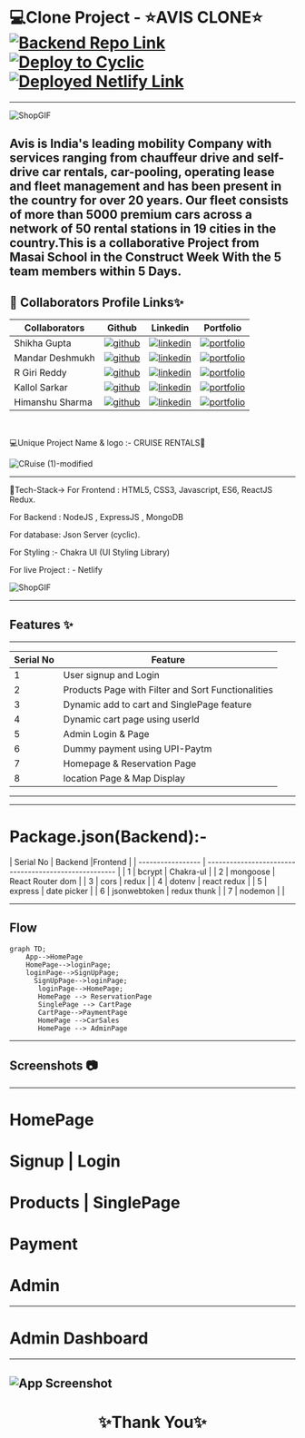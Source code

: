 # 💻Clone Project - ⭐AVIS CLONE⭐  [![Backend Repo Link](https://img.shields.io/badge/BackendRepolink-%23000000.svg?style=for-the-badge&logo=github&logoColor=#FF7139)](https://github.com/shikhu51197/backendcruise)  [![Deploy to Cyclic](https://deploy.cyclic.app/button.svg)](https://lime-silly-goshawk.cyclic.app/)[![Deployed Netlify Link](https://img.shields.io/badge/netlify-000?style=for-the-badge&logo=ko-fi&logoColor=white)]()

---

![ShopGIF](https://media.giphy.com/media/IzoWwMyCtNyNwuLRWS/giphy.gif)

Avis is India's leading mobility Company with services ranging from chauffeur drive and self-drive car rentals, car-pooling, operating lease and fleet management and has been present in the country for over 20 years. Our fleet consists of more than 5000 premium cars across a network of 50 rental stations in 19 cities in the country.This is a collaborative Project from Masai School in the Construct Week With the 5 team members within 5 Days.
---


## 🔗 Collaborators Profile Links✨

| Collaborators | Github                                                                                                                                   | Linkedin                                                                                                                                                            | Portfolio                                                                                                                                    |
| ------------- | ---------------------------------------------------------------------------------------------------------------------------------------- | ------------------------------------------------------------------------------------------------------------------------------------------------------------------- | -------------------------------------------------------------------------------------------------------------------------------------------- |
| Shikha Gupta | [![github](https://img.shields.io/badge/github-1DA1F2?style=for-the-badge&logo=github&logoColor=white)](https://github.com/shikhu51197/) | [![linkedin](https://img.shields.io/badge/linkedin-0A66C2?style=for-the-badge&logo=linkedin&logoColor=white)](https://www.linkedin.com/in/shikha-gupta-12a2b5199) | [![portfolio](https://img.shields.io/badge/my_portfolio-000?style=for-the-badge&logo=ko-fi&logoColor=white)](https://shikhu51197.github.io/) |
| Mandar Deshmukh | [![github](https://img.shields.io/badge/github-1DA1F2?style=for-the-badge&logo=github&logoColor=white)](https://github.com/AyeshaKhan14) | [![linkedin](https://img.shields.io/badge/linkedin-0A66C2?style=for-the-badge&logo=linkedin&logoColor=white)](https://www.linkedin.com/in/ayesha-khan-8a95691b9/) | [![portfolio](https://img.shields.io/badge/my_portfolio-000?style=for-the-badge&logo=ko-fi&logoColor=white)](https://ayeshakhan14.github.io/) |
| R Giri Reddy | [![github](https://img.shields.io/badge/github-1DA1F2?style=for-the-badge&logo=github&logoColor=white)](https://github.com/ayushanshu001) |[![linkedin](https://img.shields.io/badge/linkedin-0A66C2?style=for-the-badge&logo=linkedin&logoColor=white)](https://www.linkedin.com/in/ayush-anshu-631ba8189/) | [![portfolio](https://img.shields.io/badge/my_portfolio-000?style=for-the-badge&logo=ko-fi&logoColor=white)](https://ayushanshu001.github.io/) |
| Kallol Sarkar| [![github](https://img.shields.io/badge/github-1DA1F2?style=for-the-badge&logo=github&logoColor=white)](https://github.com/Swati863) |[![linkedin](https://img.shields.io/badge/linkedin-0A66C2?style=for-the-badge&logo=linkedin&logoColor=white)](https://www.linkedin.com/in/swati-kushwaha--profile/) | [![portfolio](https://img.shields.io/badge/my_portfolio-000?style=for-the-badge&logo=ko-fi&logoColor=white)](https://swati863.github.io/) |
| Himanshu Sharma| [![github](https://img.shields.io/badge/github-1DA1F2?style=for-the-badge&logo=github&logoColor=white)](https://github.com/Swati863) |[![linkedin](https://img.shields.io/badge/linkedin-0A66C2?style=for-the-badge&logo=linkedin&logoColor=white)](https://www.linkedin.com/in/swati-kushwaha--profile/) | [![portfolio](https://img.shields.io/badge/my_portfolio-000?style=for-the-badge&logo=ko-fi&logoColor=white)](https://swati863.github.io/) |


<br>

💻Unique Project Name & logo :- CRUISE RENTALS🚗

![CRuise (1)-modified](https://user-images.githubusercontent.com/107506646/220362530-270d0d67-df50-44f2-961e-838b22b3e619.png)

---
 💫Tech-Stack->
For Frontend : HTML5, CSS3, Javascript, ES6, ReactJS Redux.

For Backend : NodeJS , ExpressJS , MongoDB 

For database: Json Server (cyclic).

For Styling :-  Chakra UI (UI Styling Library)

For live Project : - Netlify

![ShopGIF](https://media.giphy.com/media/26BRrcK4dXrxl817q/giphy.gif)

---
## Features ✨
---
 | Serial No            | Feature                                                              |
| ----------------- | ------------------------------------------------------------------ |
| 1 | User signup and Login |
| 2 | Products Page with Filter and Sort Functionalities |
| 3 | Dynamic add to cart and SinglePage feature |
| 4 | Dynamic cart page using userId |
| 5 | Admin Login & Page |
| 6 | Dummy payment using UPI-Paytm |
| 7 | Homepage & Reservation Page |
| 8 | location Page & Map Display|

---
---
# Package.json(Backend):-

| Serial No            | Backend                      |Frontend                 |
| ----------------- | ----------------------------------------------------- |
| 1 | bcrypt |   Chakra-uI    |
| 2 | mongoose |  React Router dom  |
| 3 | cors |    redux          |
| 4 | dotenv |  react redux   |
| 5 | express |  date picker  |
| 6 | jsonwebtoken | redux thunk     |
| 7 | nodemon |           |


---

## Flow

```mermaid
graph TD;
    App-->HomePage
    HomePage-->loginPage;
    loginPage-->SignUpPage;
      SignUpPage-->loginPage;
       loginPage-->HomePage;
       HomePage --> ReservationPage
       SinglePage --> CartPage
       CartPage-->PaymentPage
       HomePage -->CarSales
       HomePage --> AdminPage
```

---
## Screenshots 📷
---

# HomePage



# Signup | Login


# Products | SinglePage



#  Payment 


# Admin 



---
# Admin Dashboard

---


![App Screenshot](https://tse3.mm.bing.net/th?id=OIP.0x4oNFXHbHCsoDg0IRoYJwHaE7&pid=Api&P=0png)
----
<h1 align="center">✨Thank You✨</h1>
